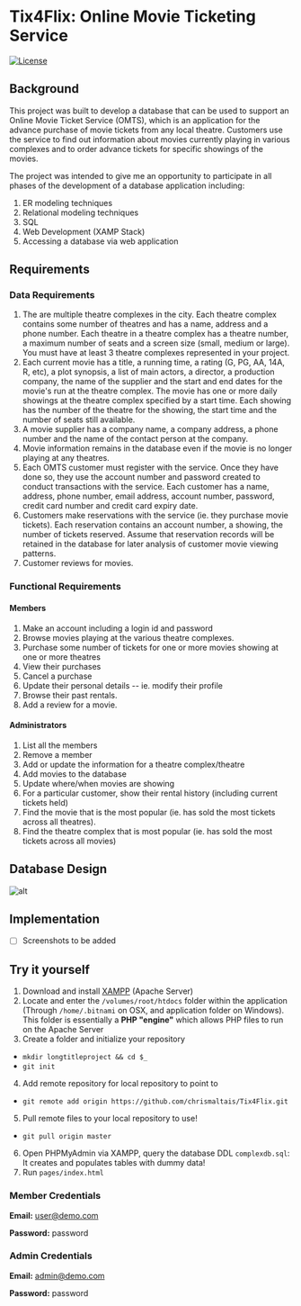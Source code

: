 # Tix4Flix: Online Movie Ticketing Service
[![License](https://img.shields.io/badge/License-Apache%202.0-blue.svg)](https://opensource.org/licenses/Apache-2.0)
## Background
This project was built to develop a database that can be used to support an Online Movie Ticket Service (OMTS), which is an application for the advance purchase of movie tickets from any local theatre. Customers use the service to find out information about movies currently playing in various complexes and to order advance tickets for specific showings of the movies. 

The project was intended to give me an opportunity to participate in all phases of the development of a database application including:
1. ER modeling techniques
2. Relational modeling techniques
3. SQL
4. Web Development (XAMP Stack)
5. Accessing a database via web application

## Requirements

### Data Requirements

1. The are multiple theatre complexes in the city. Each theatre complex contains some number of theatres and has a name, address and a phone number. Each theatre in a theatre complex has a theatre number, a maximum number of seats and a screen size (small, medium or large).  You must have at least 3 theatre complexes represented in your project.
2. Each current movie has a title, a running time, a rating (G, PG, AA, 14A, R, etc), a plot synopsis, a list of main actors, a director, a production company, the name of the supplier and the start and end dates for the movie's run at the theatre complex. The movie has one or more daily showings at the theatre complex specified by a start time. Each showing has the number of the theatre for the showing, the start time and the number of seats still available. 
3. A movie supplier has a company name, a company address, a phone number and the name of the contact person at the company.
4. Movie information remains in the database even if the movie is no longer playing at any theatres.
5. Each OMTS customer must register with the service.  Once they have done so, they use the account number and password created to conduct transactions with the service. Each customer has a name, address, phone number, email address, account number, password, credit card number and credit card expiry date.
6. Customers make reservations with the service (ie. they purchase movie tickets).   Each reservation contains an account number, a showing, the number of tickets reserved. Assume that reservation records will be retained in the database for later analysis of customer movie viewing patterns.
7. Customer reviews for movies.

### Functional Requirements

#### Members
1. Make an account including a login id and password
2. Browse movies playing at the various theatre complexes.
3. Purchase some number of tickets for one or more movies showing at one or more theatres
4. View their purchases
5. Cancel a purchase
6. Update their personal details -- ie. modify their profile
7. Browse their past rentals.
8. Add a review for a movie.

#### Administrators
1. List all the members
2. Remove a member
3. Add or update the information for a theatre complex/theatre
4. Add movies to the database
5. Update where/when movies are showing
6. For a particular customer, show their rental history (including current tickets held)
7. Find the movie that is the most popular (ie. has sold the most tickets across all theatres).
8. Find the theatre complex that is most popular (ie. has sold the most tickets across all movies)

## Database Design

![alt](https://i.imgur.com/bcOuxXj.png "Entity Relationship Diagram")

## Implementation
- [ ] Screenshots to be added

## Try it yourself

1. Download and install [XAMPP](https://www.apachefriends.org/index.html) (Apache Server)
2. Locate and enter the `/volumes/root/htdocs` folder within the application (Through `/home/.bitnami` on OSX, and application folder on Windows). This folder is essentially a **PHP "engine"** which allows PHP files to run on the Apache Server
3. Create a folder and initialize your repository
  * `mkdir longtitleproject && cd $_`
  * `git init`
4. Add remote repository for local repository to point to
  * `git remote add origin https://github.com/chrismaltais/Tix4Flix.git`
5. Pull remote files to your local repository to use!
  * `git pull origin master`
6. Open PHPMyAdmin via XAMPP, query the database DDL `complexdb.sql`: It creates and populates tables with dummy data!
7. Run `pages/index.html`

### Member Credentials
**Email:** user@demo.com

**Password:** password

### Admin Credentials
**Email:** admin@demo.com

**Password:** password


